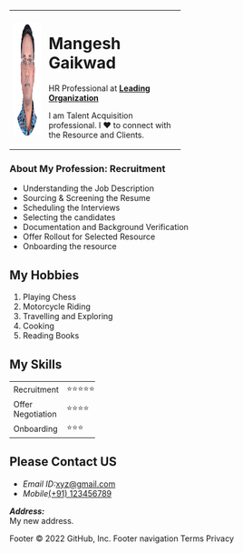 <html>

<body>
  <table style="width:60%">
    <tr>
      <td><img src="mangesh.png" width="200" height="200" alt="Mangesh Profile Picture"></td>
      <td>
        <h1> Mangesh Gaikwad </h1>
        <p>HR Professional at <strong><a href="demo">Leading Organization</a></strong></p>
        <p>I am Talent Acquisition professional. I ❤️ to connect with the Resource and Clients.</p>
      </td>
    </tr>
  </table>

  <h3>About My Profession: Recruitment</h3>
  <ul>
    <li>Understanding the Job Description</li>
    <li>Sourcing & Screening the Resume</li>
    <li>Scheduling the Interviews</li>
    <li>Selecting the candidates</li>
    <li>Documentation and Background Verification</li>
    <li>Offer Rollout for Selected Resource</li>
    <li>Onboarding the resource</li>
  </ul>

  <h2>My Hobbies</h2>
  <ol>
    <li>Playing Chess</li>
    <li>Motorcycle Riding</li>
    <li>Travelling and Exploring</li>
    <li>Cooking</li>
    <li>Reading Books</li>
  </ol>

  <h2>My Skills</h2>

  <table style="width:30%">
    <tr>
      <td>Recruitment</td>
      <td>⭐⭐⭐⭐⭐</td>
    </tr>
    <tr>
      <td>Offer Negotiation</td>
      <td>⭐⭐⭐⭐</td>
    </tr>
    <tr>
      <td>Onboarding</td>
      <td>⭐⭐⭐</td>
    </tr>
  </table>


  <h2>Please Contact US </h2>
  <ul>
    <li><em>Email ID:</em><a href="mailto:xyz@gmail.com">xyz@gmail.com</a></li>
    <li><em>Mobile</em><a href="tel: +91123456789">(+91) 123456789</a></li>
  </ul>
  <p><strong><em>Address:</em></strong><br>
    My new address.</p>

  

</body>

</html>
Footer
© 2022 GitHub, Inc.
Footer navigation
Terms
Privacy

